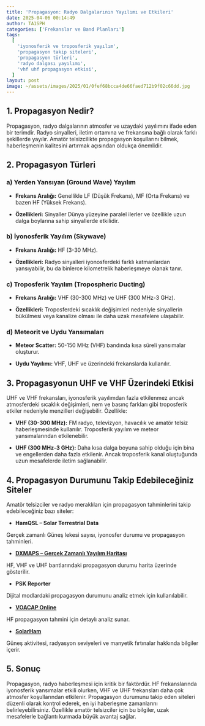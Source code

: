 ```yaml
---
title: 'Propagasyon: Radyo Dalgalarının Yayılımı ve Etkileri'
date: 2025-04-06 00:14:49
author: TA1SPH
categories: ['Frekanslar ve Band Planları']
tags:
  [
    'iyonosferik ve troposferik yayılım',
    'propagasyon takip siteleri',
    'propagasyon türleri',
    'radyo dalgası yayılımı',
    'vhf uhf propagasyon etkisi',
  ]
layout: post
image: ~/assets/images/2025/01/0fef68bcca4de66faed712b9f02c66dd.jpg
---
```


## **1. Propagasyon Nedir?**

Propagasyon, radyo dalgalarının atmosfer ve uzaydaki yayılımını ifade eden bir terimdir. Radyo sinyalleri, iletim ortamına ve frekansına bağlı olarak farklı şekillerde yayılır. Amatör telsizcilikte propagasyon koşullarını bilmek, haberleşmenin kalitesini artırmak açısından oldukça önemlidir.

## **2. Propagasyon Türleri**

### **a) Yerden Yansıyan (Ground Wave) Yayılım**

- **Frekans Aralığı:** Genellikle LF (Düşük Frekans), MF (Orta Frekans) ve bazen HF (Yüksek Frekans).

- **Özellikleri:** Sinyaller Dünya yüzeyine paralel ilerler ve özellikle uzun dalga boylarına sahip sinyallerde etkilidir.

### **b) İyonosferik Yayılım (Skywave)**

- **Frekans Aralığı:** HF (3-30 MHz).

- **Özellikleri:** Radyo sinyalleri iyonosferdeki farklı katmanlardan yansıyabilir, bu da binlerce kilometrelik haberleşmeye olanak tanır.

### **c) Troposferik Yayılım (Tropospheric Ducting)**

- **Frekans Aralığı:** VHF (30-300 MHz) ve UHF (300 MHz-3 GHz).

- **Özellikleri:** Troposferdeki sıcaklık değişimleri nedeniyle sinyallerin bükülmesi veya kanalize olması ile daha uzak mesafelere ulaşabilir.

### **d) Meteorit ve Uydu Yansımaları**

- **Meteor Scatter:** 50-150 MHz (VHF) bandında kısa süreli yansımalar oluşturur.

- **Uydu Yayılımı:** VHF, UHF ve üzerindeki frekanslarda kullanılır.

## **3. Propagasyonun UHF ve VHF Üzerindeki Etkisi**

UHF ve VHF frekansları, iyonosferik yayılımdan fazla etkilenmez ancak atmosferdeki sıcaklık değişimleri, nem ve basınç farkları gibi troposferik etkiler nedeniyle menzilleri değişebilir. Özellikle:

- **VHF (30-300 MHz):** FM radyo, televizyon, havacılık ve amatör telsiz haberleşmesinde kullanılır. Troposferik yayılım ve meteor yansımalarından etkilenebilir.

- **UHF (300 MHz-3 GHz):** Daha kısa dalga boyuna sahip olduğu için bina ve engellerden daha fazla etkilenir. Ancak troposferik kanal oluştuğunda uzun mesafelerde iletim sağlanabilir.

## **4. Propagasyon Durumunu Takip Edebileceğiniz Siteler**

Amatör telsizciler ve radyo meraklıları için propagasyon tahminlerini takip edebileceğiniz bazı siteler:

- **HamQSL – Solar Terrestrial Data**

Gerçek zamanlı Güneş lekesi sayısı, iyonosfer durumu ve propagasyon tahminleri.

- **[DXMAPS – Gerçek Zamanlı Yayılım Haritası](https://www.dxmaps.com/)**

HF, VHF ve UHF bantlarındaki propagasyon durumu harita üzerinde gösterilir.

- **PSK Reporter**

Dijital modlardaki propagasyon durumunu analiz etmek için kullanılabilir.

- **[VOACAP Online](https://www.voacap.com/)**

HF propagasyon tahmini için detaylı analiz sunar.

- **[SolarHam](https://www.solarham.net/)**

Güneş aktivitesi, radyasyon seviyeleri ve manyetik fırtınalar hakkında bilgiler içerir.

## **5. Sonuç**

Propagasyon, radyo haberleşmesi için kritik bir faktördür. HF frekanslarında iyonosferik yansımalar etkili olurken, VHF ve UHF frekansları daha çok atmosfer koşullarından etkilenir. Propagasyon durumunu takip eden siteleri düzenli olarak kontrol ederek, en iyi haberleşme zamanlarını belirleyebilirsiniz. Özellikle amatör telsizciler için bu bilgiler, uzak mesafelerle bağlantı kurmada büyük avantaj sağlar.
